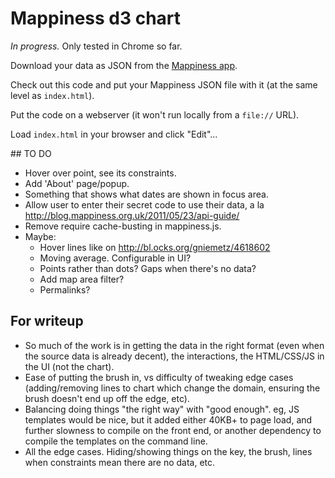# Mappiness d3 chart

*In progress.* Only tested in Chrome so far.

Download your data as JSON from the [Mappiness app](http://www.mappiness.org.uk/). 

Check out this code and put your Mappiness JSON file with it (at the same level
as `index.html`).

Put the code on a webserver (it won't run locally from a `file://` URL).

Load `index.html` in your browser and click "Edit"...


## TO DO

* Hover over point, see its constraints.
* Add 'About' page/popup.
* Something that shows what dates are shown in focus area.
* Allow user to enter their secret code to use their data, a la
  http://blog.mappiness.org.uk/2011/05/23/api-guide/
* Remove require cache-busting in mappiness.js.
* Maybe:
  * Hover lines like on http://bl.ocks.org/gniemetz/4618602
  * Moving average. Configurable in UI?
  * Points rather than dots? Gaps when there's no data?
  * Add map area filter?
  * Permalinks?


## For writeup

* So much of the work is in getting the data in the right format (even when the source data is already decent), the interactions, the HTML/CSS/JS in the UI (not the chart).
* Ease of putting the brush in, vs difficulty of tweaking edge cases (adding/removing lines to chart which change the domain, ensuring the brush doesn't end up off the edge, etc).
* Balancing doing things "the right way" with "good enough". eg, JS templates would be nice, but it added either 40KB+ to page load, and further slowness to compile on the front end, or another dependency to compile the templates on the command line.
* All the edge cases. Hiding/showing things on the key, the brush, lines when constraints mean there are no data, etc.
